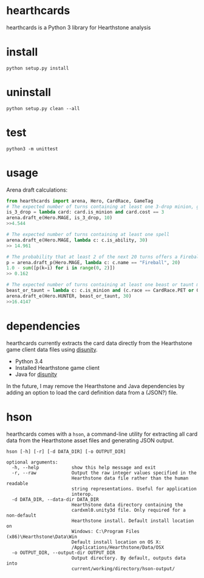 # hearthcards
hearthcards is a Python 3 library for Hearthstone analysis

# install
    python setup.py install

# uninstall
    python setup.py clean --all

# test
    python3 -m unittest

# usage
Arena draft calculations:
```python
from hearthcards import arena, Hero, CardRace, GameTag
# The expected number of turns containing at least one 3-drop minion, given 10 turns remaining
is_3_drop = lambda card: card.is_minion and card.cost == 3
arena.draft_e(Hero.MAGE, is_3_drop, 10)
>>4.544

# The expected number of turns containing at least one spell
arena.draft_e(Hero.MAGE, lambda c: c.is_ability, 30)
>> 14.961

# The probability that at least 2 of the next 20 turns offers a Fireball
p = arena.draft_p(Hero.MAGE, lambda c: c.name == "Fireball", 20)
1.0 - sum([p(k=i) for i in range(0, 2)])
>> 0.162

# The expected number of turns containing at least one beast or taunt minion
beast_or_taunt = lambda c: c.is_minion and (c.race == CardRace.PET or GameTag.TAUNT in c.mechanics)
arena.draft_e(Hero.HUNTER, beast_or_taunt, 30)
>>16.4147

```

# dependencies
hearthcards currently extracts the card data directly from the Hearthstone game client data files using [disunity](https://github.com/ata4/disunity).
- Python 3.4
- Installed Hearthstone game client
- Java for [disunity](https://github.com/ata4/disunity)

In the future, I may remove the Hearthstone and Java dependencies by adding an option to load the card definition data from a (JSON?) file.

# hson
hearthcards comes with a `hson`, a command-line utility for extracting all card data from the Hearthstone asset files and generating JSON output.

    hson [-h] [-r] [-d DATA_DIR] [-o OUTPUT_DIR]

    optional arguments:
      -h, --help            show this help message and exit
      -r, --raw             Output the raw integer values specified in the
                            Hearthstone data file rather than the human readable
                            string representations. Useful for application
                            interop.
      -d DATA_DIR, --data-dir DATA_DIR
                            Hearthstone data directory containing the
                            cardxml0.unity3d file. Only required for a non-default
                            Hearthstone install. Default install location on
                            Windows: C:\Program Files (x86)\Hearthstone\Data\Win
                            Default install location on OS X:
                            /Applications/Hearthstone/Data/OSX
      -o OUTPUT_DIR, --output-dir OUTPUT_DIR
                            Output directory. By default, outputs data into
                            current/working/directory/hson-output/


